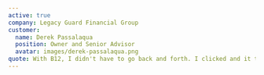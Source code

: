 ```yaml
---
active: true
company: Legacy Guard Financial Group
customer:
  name: Derek Passalaqua
  position: Owner and Senior Advisor
  avatar: images/derek-passalaqua.png
quote: With B12, I didn't have to go back and forth. I clicked and it took like three seconds to put the copy right there on the page.
---
```

